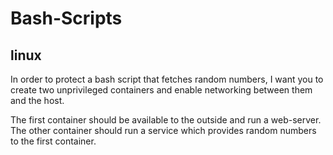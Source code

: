# Bash-Scripts

## linux ##

In order to protect a bash script that fetches random numbers, I want you to create two unprivileged containers and enable networking between them and the host.

The first container should be available to the outside and run a web-server. The other container should run a service which provides random numbers to the first container.
